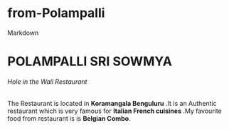 # from-Polampalli
Markdown
# POLAMPALLI SRI SOWMYA
###### Hole in the Wall Restaurant
The Restaurant is located in **Koramangala Benguluru** .It is an Authentic restaurant which is very famous for **Italian French cuisines** .My favourite food from restaurant is is **Belgian Combo**.